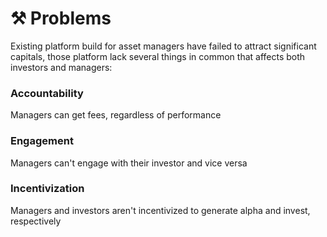 # ⚒ Problems

Existing platform build for asset managers have failed to attract significant capitals, those platform lack several things in common that affects both investors and managers:

### **Accountability**

Managers can get fees, regardless of performance

### **Engagement**

Managers can't engage with their investor and vice versa

### **Incentivization**

Managers and investors aren't incentivized to generate alpha and invest, respectively&#x20;
